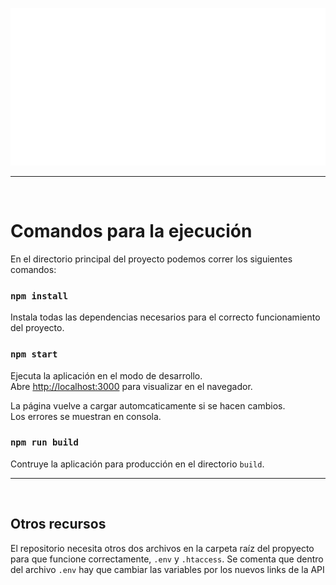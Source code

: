 ![alt-text](https://github.com/Deepia-Development/TradeIA-Front/blob/main/src/assets/img/whiteLogo.png)

***
<br>

# Comandos para la ejecución

En el directorio principal del proyecto podemos correr los siguientes comandos:

### `npm install`

Instala todas las dependencias necesarios para el correcto funcionamiento del proyecto.

### `npm start`

Ejecuta la aplicación en el modo de desarrollo.<br>
Abre [http://localhost:3000](http://localhost:3000) para visualizar en el navegador.

La página vuelve a cargar automcaticamente si se hacen cambios.<br>
Los errores se muestran en consola.

### `npm run build`

Contruye la aplicación para producción en el directorio `build`.<br>

***
<br>

## Otros recursos

El repositorio necesita otros dos archivos en la carpeta raíz del propyecto para que funcione correctamente, `.env` y `.htaccess`.
Se comenta que dentro del archivo `.env` hay que cambiar las variables por los nuevos links de la API
